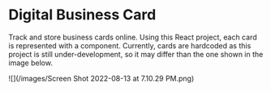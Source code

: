 # Digital Business Card
Track and store business cards online. Using this React project, each card is represented with a component. Currently, cards are hardcoded as this project is still under-development, so it may differ than the one shown in the image below.

![](/images/Screen Shot 2022-08-13 at 7.10.29 PM.png)

